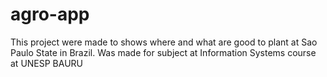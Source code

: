 # agro-app
This project were made to shows where and what are good to plant at Sao Paulo State in Brazil. Was made for subject at Information Systems course at UNESP BAURU
